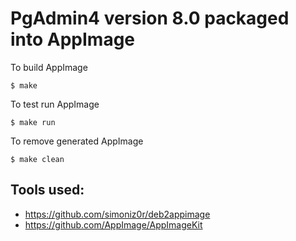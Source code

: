 # PgAdmin4 version 8.0 packaged into AppImage

To build AppImage

```
$ make
```

To test run AppImage

```
$ make run
```

To remove generated AppImage

```
$ make clean
```

## Tools used:

- https://github.com/simoniz0r/deb2appimage
- https://github.com/AppImage/AppImageKit


